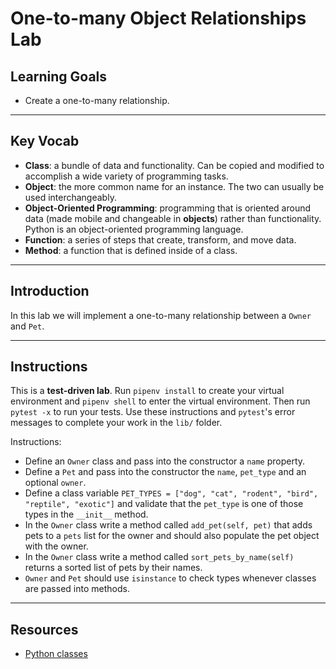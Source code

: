 # One-to-many Object Relationships Lab

## Learning Goals

- Create a one-to-many relationship.

***

## Key Vocab

- **Class**: a bundle of data and functionality. Can be copied and modified to
accomplish a wide variety of programming tasks.
- **Object**: the more common name for an instance. The two can usually be used
interchangeably.
- **Object-Oriented Programming**: programming that is oriented around data
(made mobile and changeable in **objects**) rather than functionality. Python
is an object-oriented programming language.
- **Function**: a series of steps that create, transform, and move data.
- **Method**: a function that is defined inside of a class.

***

## Introduction

In this lab we will implement a one-to-many relationship between a `Owner` and `Pet`.

***

## Instructions

This is a **test-driven lab**. Run `pipenv install` to create your virtual
environment and `pipenv shell` to enter the virtual environment. Then run
`pytest -x` to run your tests. Use these instructions and `pytest`'s error
messages to complete your work in the `lib/` folder.

Instructions:

- Define an `Owner` class and pass into the constructor a `name` property.
- Define a `Pet` and pass into the constructor the `name`, `pet_type` and an optional `owner`.
- Define a class variable `PET_TYPES = ["dog", "cat", "rodent", "bird", "reptile", "exotic"]` and validate that the `pet_type` is one of those types in the `__init__` method.
- In the `Owner` class write a method called `add_pet(self, pet)` that adds pets to a `pets` list for the owner and should also populate the pet object with the owner.
- In the `Owner` class write a method called `sort_pets_by_name(self)` returns a sorted list of pets by their names.
- `Owner` and `Pet` should use `isinstance` to check types whenever classes are passed into methods.

***

## Resources

- [Python classes](https://docs.python.org/3/tutorial/classes.html)
